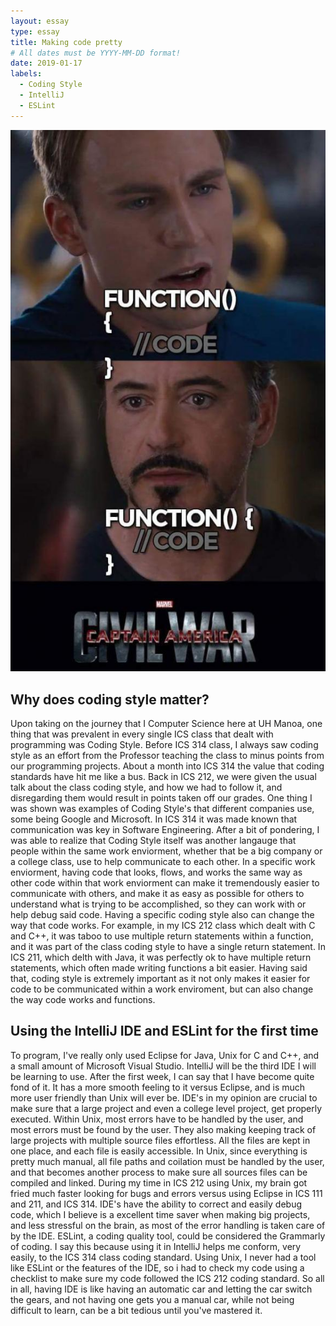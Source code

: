 ```yaml
---
layout: essay
type: essay
title: Making code pretty
# All dates must be YYYY-MM-DD format!
date: 2019-01-17
labels:
  - Coding Style
  - IntelliJ
  - ESLint
---
```


<img class="ui medium right floated rounded image" src="../images/k.jpg"> 
       
## Why does coding style matter?

Upon taking on the journey that I Computer Science here at UH Manoa, one thing that was prevalent in every single ICS class that dealt with programming was Coding Style.  Before ICS 314 class, I always saw coding style as an effort from the Professor teaching the class to minus points from our programming projects.  About a month into ICS 314 the value that coding standards have hit me like a bus.  Back in ICS 212, we were given the usual talk about the class coding style, and how we had to follow it, and disregarding them would result in points taken off our grades.  One thing I was shown was examples of Coding Style's that different companies use, some being Google and Microsoft.  In ICS 314 it was made known that communication was key in Software Engineering.  After a bit of pondering, I was able to realize that Coding Style itself was another langauge that people within the same work enviorment, whether that be a big company or a college class, use to help communicate to each other.  In a specific work enviorment, having code that looks, flows, and works the same way as other code within that work enviorment can make it tremendously easier to communicate with others, and make it as easy as possible for others to understand what is trying to be accomplished, so they can work with or help debug said code.  Having a specific coding style also can change the way that code works.  For example, in my ICS 212 class which dealt with C and C++, it was taboo to use multiple return statements within a function, and it was part of the class coding style to have a single return statement.  In ICS 211, which delth with Java, it was perfectly ok to have multiple return statements, which often made writing functions a bit easier.  Having said that, coding style is extremely important as it not only makes it easier for code to be communicated within a work enviroment, but can also change the way code works and functions.

## Using the IntelliJ IDE and ESLint for the first time

To program, I've really only used Eclipse for Java, Unix for C and C++, and a small amount of Microsoft Visual Studio.  IntelliJ will be the third IDE I will be learning to use.  After the first week, I can say that I have become quite fond of it.  It has a more smooth feeling to it versus Eclipse, and is much more user friendly than Unix will ever be.  IDE's in my opinion are crucial to make sure that a large project and even a college level project, get properly executed.  Within Unix, most errors have to be handled by the user, and most errors must be found by the user.  They also making keeping track of large projects with multiple source files effortless.  All the files are kept in one place, and each file is easily accessible.  In Unix, since everything is pretty much manual, all file paths and coilation must be handled by the user, and that becomes another process to make sure all sources files can be compiled and linked.   During my time in ICS 212 using Unix, my brain got fried much faster looking for bugs and errors versus using Eclipse in ICS 111 and 211, and ICS 314. IDE's have the ability to correct and easily debug code, which I believe is a excellent time saver when making big projects, and less stressful on the brain, as most of the error handling is taken care of by the IDE.  ESLint, a coding quality tool, could be considered the Grammarly of coding.  I say this because using it in IntelliJ helps me conform, very easily, to the ICS 314 class coding standard.  Using Unix, I never had a tool like ESLint or the features of the IDE, so i had to check my code using a checklist to make sure my code followed the ICS 212 coding standard.  So all in all, having IDE is like having an automatic car and letting the car switch the gears, and not having one gets you a manual car, while not being difficult to learn, can be a bit tedious until you've mastered it.
